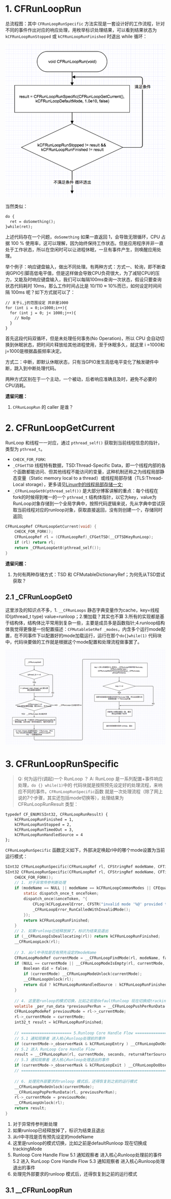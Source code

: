 # 1. CFRunLoopRun
总流程图：其中 `CFRunLoopRunSpecific` 方法实现是一套设计好的工作流程，针对不同的事件作出对应的响应处理，用枚举标识处理结果，可以看到结果状态为 `kCFRunLoopRunStopped` 或 `kCFRunLoopRunFinished` 时退出 while 循环：

![RunLoop_MainEntry.png](./resource/RunLoop_MainEntry.png)

当然类似：
```
do {
  ret = doSomething();
}while(ret);
```
上述代码存在一个问题，`doSomething` 如果一直返回 1，会导致无限循环，CPU 占据 100 % 使用率，这可以理解，因为始终保持工作状态。但是应用程序并非一直处于工作状态，所以在空闲时可以让进程休眠，一旦有事件产生，则唤醒应用处理。

举个例子：响应键盘输入，做出不同处理。有两种方式：方式一、轮询，即不断查询GPIO引脚高低电平值，但是这样做会导致CPU负荷很大，为了减轻CPU的压力，又能及时响应键盘输入，我们可以每隔100ms查询一次状态，假设只要查询状态代码耗时 10ms，那么工作时间占比是 10/110 ≈ 10%而已，如何设定时间间隔 100ms 呢？如下方式就可以了：

```
// 关于i,j的范围设定 并非是1000
for (int i = 0;i<1000;i++){
  for (int j = 0; j< 1000;j++){
    // NoOp
  }
}
```

首先这段代码双循环，但是未处理任何事务(No Operation)，所以 CPU 会自动切换到休眠状态，把时间片释放给其他进程使用，至于休眠多久，就这里 i =1000和j=1000是根据晶振频率决定。

方式二：中断，即默认休眠状态，只有当GPIO发生高低电平变化了触发硬件中断，跳入到中断处理代码。

两种方式区别在于一个主动，一个被动，后者响应准确且及时，避免不必要的CPU消耗。

**遗留问题：**
1. `CFRunLoopRun` 的 caller 是谁？

# 2. CFRunLoopGetCurrent

RunLoop 和线程一一对应，通过 `pthread_self()` 获取到当前线程信息的指针，类型为 `pthread_t`。

* `CHECK_FOR_FORK`:
* `_CFGetTSD` 线程特有数据，TSD:Thread-Specific Data，即一个线程内部的各个函数都能访问、但其他线程不能访问的变量，这种机制还称之为线程局部静态变量（Static memory local to a thread）或线程局部存储（TLS:Thread-Local storage），更多请见[Linux中的线程局部存储一文](https://blog.csdn.net/cywosp/article/details/26469435);
* `_CFRunLoopGet0(pthread_self())` 是大部分博客讲解的重点：每个线程在fork的时候得到唯一的一个 `pthread_t` 结构体指针，以它为key，value为RunLoop对象存储到一个全局字典中，按照代码逻辑来说，先从字典中尝试获取当前线程对应的runloop对象，获取直接返回，没有则创建一个，存储同时返回;

```objective-c
CFRunLoopRef CFRunLoopGetCurrent(void) {
    CHECK_FOR_FORK();
    CFRunLoopRef rl = (CFRunLoopRef)_CFGetTSD(__CFTSDKeyRunLoop);
    if (rl) return rl;
    return _CFRunLoopGet0(pthread_self());
}
```

**遗留问题：**
1. 为何有两种存储方式：TSD 和 CFMutableDictionaryRef；为何先从TSD尝试获取？

## 2.1 _CFRunLoopGet0

这里涉及的知识点不多，1. `__CFRunLoops` 静态字典变量作为cache，key=线程ID(pthread_t type) value=runloop；2.懒加载？其实也不算 3.所有的实现都是基于结构体，结构体比平常用到复杂一些，主要是成员多是函数指针;4.runloop结构体我觉得更像是一份配置描述：`CFMutableSetRef _modes`，内含多个运行mode配置，在不同事件下以配置好的mode加载运行，运行在那个`do{}while(1)` 代码块中，代码块要做的工作就是根据这个mode配置和处理流程做事罢了。

![RunLoop_GetCurrentRunLoop.png](./resource/RunLoop_GetCurrentRunLoop.png)

# 3. CFRunLoopRunSpecific

> Q: 何为运行(调起)一个 RunLoop ？
> A: RunLoop 是一系列配置+事件响应处理，`do {} while(1)`中的 代码块就是按照预先设定好的处理流程，来响应不同的事件。`CFRunLoopRunSpecific`函数 就是一次处理流程（除了网上说的7个步骤，其实还包括mode切换等），处理结果为 CFRunLoopRunResult 类型：

```
typedef CF_ENUM(SInt32, CFRunLoopRunResult) {
    kCFRunLoopRunFinished = 1,
    kCFRunLoopRunStopped = 2,
    kCFRunLoopRunTimedOut = 3,
    kCFRunLoopRunHandledSource = 4
};
```

`CFRunLoopRunSpecific` 函数定义如下，外部决定唤起rl中的哪个mode设置为当前运行模式：

```objective-c
SInt32 CFRunLoopRunSpecific(CFRunLoopRef rl, CFStringRef modeName, CFTimeInterval seconds, Boolean returnAfterSourceHandled){
SInt32 CFRunLoopRunSpecific(CFRunLoopRef rl, CFStringRef modeName, CFTimeInterval seconds, Boolean returnAfterSourceHandled) {     /* DOES CALLOUT */
    CHECK_FOR_FORK();
    // 1. 对于异常传参判断处理
    if (modeName == NULL || modeName == kCFRunLoopCommonModes || CFEqual(modeName, kCFRunLoopCommonModes)) {
        static dispatch_once_t onceToken;
        dispatch_once(&onceToken, ^{
            CFLog(kCFLogLevelError, CFSTR("invalid mode '%@' provided to CFRunLoopRunSpecific - break on _CFRunLoopError_RunCalledWithInvalidMode to debug. This message will only appear once per execution."), modeName);
            _CFRunLoopError_RunCalledWithInvalidMode();
        });
        return kCFRunLoopRunFinished;
    }
    // 2. 如果runloop已经释放掉了，标识为结束且退出
    if (__CFRunLoopIsDeallocating(rl)) return kCFRunLoopRunFinished;
    __CFRunLoopLock(rl);
    
    // 3. 从rl中寻找是否有预先设定的modeName
    CFRunLoopModeRef currentMode = __CFRunLoopFindMode(rl, modeName, false);
    if (NULL == currentMode || __CFRunLoopModeIsEmpty(rl, currentMode, rl->_currentMode)) {
        Boolean did = false;
        if (currentMode) __CFRunLoopModeUnlock(currentMode);
        __CFRunLoopUnlock(rl);
        return did ? kCFRunLoopRunHandledSource : kCFRunLoopRunFinished;
    }
    
    // 4. 这里是runloop的模式切换，比如之前是defaultRunloop 现在切换成trackingMode
    volatile _per_run_data *previousPerRun = __CFRunLoopPushPerRunData(rl);
    CFRunLoopModeRef previousMode = rl->_currentMode;
    rl->_currentMode = currentMode;
    int32_t result = kCFRunLoopRunFinished;
    
    // ====================== 5.Runloop Core Handle Flow ====================
    // 5.1 通知观察者 进入核心Runloop处理前的事件
	if (currentMode->_observerMask & kCFRunLoopEntry ) __CFRunLoopDoObservers(rl, currentMode, kCFRunLoopEntry);
    // 5.2 进入 RunLoop Core Handle Flow
	result = __CFRunLoopRun(rl, currentMode, seconds, returnAfterSourceHandled, previousMode);
    // 5.3 通知观察者 进入核心Runloop处理退出的事件
	if (currentMode->_observerMask & kCFRunLoopExit ) __CFRunLoopDoObservers(rl, currentMode, kCFRunLoopExit);
    // =====================================================================
    
    // 6. 处理完外部要求的runloop 模式后，还得恢复到之前的运行模式
    __CFRunLoopModeUnlock(currentMode);
    __CFRunLoopPopPerRunData(rl, previousPerRun);
	rl->_currentMode = previousMode;
    __CFRunLoopUnlock(rl);
    return result;
}
```

1. 对于异常传参判断处理
2. 如果runloop已经释放掉了，标识为结束且退出
3. 从rl中寻找是否有预先设定的modeName
4. 这里是runloop的模式切换，比如之前是defaultRunloop 现在切换成trackingMode
5. Runloop Core Handle Flow
  5.1 通知观察者 进入核心Runloop处理前的事件
  5.2 进入 RunLoop Core Handle Flow
  5.3 通知观察者 进入核心Runloop处理退出的事件
6. 处理完外部要求的runloop 模式后，还得恢复到之前的运行模式

## 3.1 __CFRunLoopRun 


